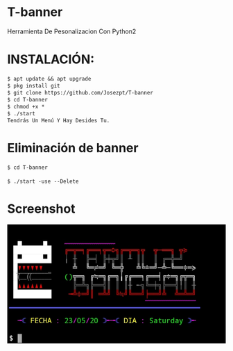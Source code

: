 # T-banner

Herramienta De Pesonalizacion Con Python2

# INSTALACIÓN:
```
$ apt update && apt upgrade 
$ pkg install git 
$ git clone https://github.com/Josezpt/T-banner
$ cd T-banner 
$ chmod +x *
$ ./start
Tendrás Un Menú Y Hay Desides Tu. 
```
# Eliminación de banner
```
$ cd T-banner 

$ ./start -use --Delete
```

# Screenshot

![Imagen-T-banner.jpg](https://github.com/Anonymous-Zpt/Archivos/blob/master/Imagen-T-banner.jpg) 
